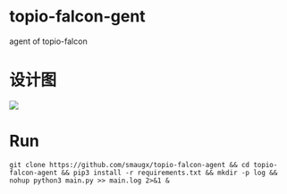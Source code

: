 # topio-falcon-gent
agent of topio-falcon

# 设计图

![](https://raw.githubusercontent.com/smaugx/topio-falcon-agent/main/topio-falcon-agent.jpeg)

# Run

```
git clone https://github.com/smaugx/topio-falcon-agent && cd topio-falcon-agent && pip3 install -r requirements.txt && mkdir -p log && nohup python3 main.py >> main.log 2>&1 & 
```

